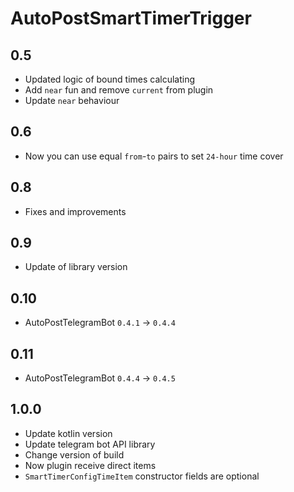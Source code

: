 # AutoPostSmartTimerTrigger

## 0.5

* Updated logic of bound times calculating
* Add `near` fun and remove `current` from plugin
* Update `near` behaviour

## 0.6

* Now you can use equal `from`-`to` pairs to set `24-hour` time cover

## 0.8

* Fixes and improvements

## 0.9

* Update of library version

## 0.10

* AutoPostTelegramBot `0.4.1` -> `0.4.4`

## 0.11

* AutoPostTelegramBot `0.4.4` -> `0.4.5`

## 1.0.0

* Update kotlin version
* Update telegram bot API library
* Change version of build
* Now plugin receive direct items
* `SmartTimerConfigTimeItem` constructor fields are optional
